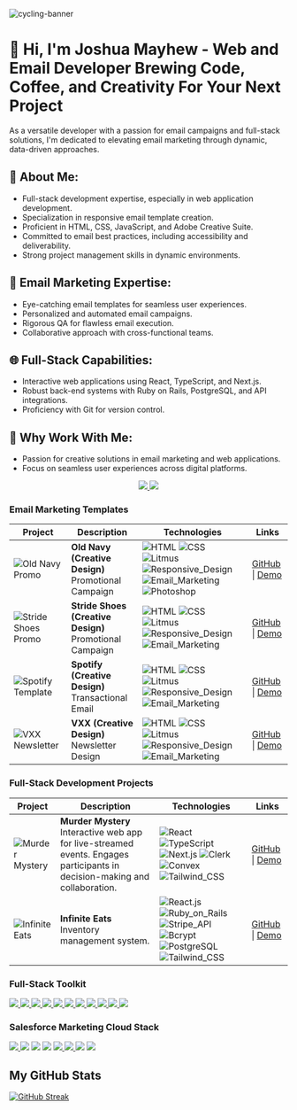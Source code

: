 
![cycling-banner](https://res.cloudinary.com/daq5feofb/image/upload/v1702119674/Joshua_Mayhew_1200_x_342_px_lnmrsf.png)

# 👋 Hi, I'm Joshua Mayhew - Web and Email Developer Brewing Code, Coffee, and Creativity For Your Next Project 

As a versatile developer with a passion for email campaigns and full-stack solutions, I'm dedicated to elevating email marketing through dynamic, data-driven approaches.

## 💼 About Me:
- Full-stack development expertise, especially in web application development.
- Specialization in responsive email template creation.
- Proficient in HTML, CSS, JavaScript, and Adobe Creative Suite.
- Committed to email best practices, including accessibility and deliverability.
- Strong project management skills in dynamic environments.

## 📧 Email Marketing Expertise:
- Eye-catching email templates for seamless user experiences.
- Personalized and automated email campaigns.
- Rigorous QA for flawless email execution.
- Collaborative approach with cross-functional teams.

## 🌐 Full-Stack Capabilities:
- Interactive web applications using React, TypeScript, and Next.js.
- Robust back-end systems with Ruby on Rails, PostgreSQL, and API integrations.
- Proficiency with Git for version control.

## 🌟 Why Work With Me:
- Passion for creative solutions in email marketing and web applications.
- Focus on seamless user experiences across digital platforms.

<div align="center">
  <a href="https://joshmayhew.dev" target="_blank">
      <img src="https://img.shields.io/static/v1?&style=flat&logo=react&logoColor=AD9D90&labelColor=white&label=&message=PORTFOLIO&color=AD9D90"/>
  </a>
  <a href="https://www.linkedin.com/in/joshua-mayhew-dev/" target="_blank">
     <img src="https://img.shields.io/static/v1?&style=flat&logo=linkedin&logoColor=AD9D90&labelColor=white&label=&message=LINKEDIN&color=AD9D90"/>
  </a>
</div>


### Email Marketing Templates

| Project | Description | Technologies | Links |
| ------- | ----------- | ------------ | ----- |
| ![Old Navy Promo](https://res.cloudinary.com/daq5feofb/image/upload/w_100/v1701505843/6_qb3dwx.png) | **Old Navy (Creative Design)** <br> Promotional Campaign | ![HTML](https://img.shields.io/badge/-HTML-AD9D90) ![CSS](https://img.shields.io/badge/-CSS-AD9D90) ![Litmus](https://img.shields.io/badge/-Litmus-AD9D90) ![Responsive_Design](https://img.shields.io/badge/-Responsive_Design-AD9D90) ![Email_Marketing](https://img.shields.io/badge/-Email_Marketing-AD9D90) ![Photoshop](https://img.shields.io/badge/-Photoshop-AD9D90) | [GitHub](https://github.com/jmayheww/old-navy-cyber-monday-sale) \| [Demo](https://old-navy-cyber-monday-sale-promo-template.vercel.app/) |
| ![Stride Shoes Promo](https://res.cloudinary.com/daq5feofb/image/upload/w_100/v1701505843/5_ealx9p.png) | **Stride Shoes (Creative Design)** <br> Promotional Campaign | ![HTML](https://img.shields.io/badge/-HTML-AD9D90) ![CSS](https://img.shields.io/badge/-CSS-AD9D90) ![Litmus](https://img.shields.io/badge/-Litmus-AD9D90) ![Responsive_Design](https://img.shields.io/badge/-Responsive_Design-AD9D90) ![Email_Marketing](https://img.shields.io/badge/-Email_Marketing-AD9D90) | [GitHub](https://github.com/jmayheww/stride-suggested) \| [Demo](https://stride-promotional.vercel.app/) |
| ![Spotify Template](https://res.cloudinary.com/daq5feofb/image/upload/w_100/v1701505842/4_ne96fd.png) | **Spotify (Creative Design)** <br> Transactional Email | ![HTML](https://img.shields.io/badge/-HTML-AD9D90) ![CSS](https://img.shields.io/badge/-CSS-AD9D90) ![Litmus](https://img.shields.io/badge/-Litmus-AD9D90) ![Responsive_Design](https://img.shields.io/badge/-Responsive_Design-AD9D90) ![Email_Marketing](https://img.shields.io/badge/-Email_Marketing-AD9D90) | [GitHub](https://github.com/jmayheww/spotify-reset-password-template) \| [Demo](https://spotify-reset-password-template.vercel.app/) |
| ![VXX Newsletter](https://res.cloudinary.com/daq5feofb/image/upload/w_100/v1701505843/3_torid4.png) | **VXX (Creative Design)** <br> Newsletter Design | ![HTML](https://img.shields.io/badge/-HTML-AD9D90) ![CSS](https://img.shields.io/badge/-CSS-AD9D90) ![Litmus](https://img.shields.io/badge/-Litmus-AD9D90) ![Responsive_Design](https://img.shields.io/badge/-Responsive_Design-AD9D90) ![Email_Marketing](https://img.shields.io/badge/-Email_Marketing-AD9D90) | [GitHub](https://github.com/jmayheww/VXX-newsletter) \| [Demo](https://vxx-newsletter.vercel.app/) |




### Full-Stack Development Projects

| Project | Description | Technologies | Links |
| ------- | ----------- | ------------ | ----- |
| ![Murder Mystery](https://res.cloudinary.com/daq5feofb/image/upload/w_100/v1699000580/7_iepciy.png) | **Murder Mystery** <br> Interactive web app for live-streamed events. Engages participants in decision-making and collaboration. | ![React](https://img.shields.io/badge/-React-AD9D90) ![TypeScript](https://img.shields.io/badge/-TypeScript-AD9D90) ![Next.js](https://img.shields.io/badge/-Next.js-AD9D90) ![Clerk](https://img.shields.io/badge/-Clerk-AD9D90) ![Convex](https://img.shields.io/badge/-Convex-AD9D90) ![Tailwind_CSS](https://img.shields.io/badge/-Tailwind_CSS-AD9D90) | [GitHub](https://github.com/jamesMAwalker/murder-mystery) \| [Demo](https://murder-mystery-ielts.vercel.app/) |
| ![Infinite Eats](https://res.cloudinary.com/daq5feofb/image/upload/w_100/v1699000591/8_fdho3o.png) | **Infinite Eats** <br> Inventory management system. | ![React.js](https://img.shields.io/badge/-React.js-AD9D90) ![Ruby_on_Rails](https://img.shields.io/badge/-Ruby_on_Rails-AD9D90) ![Stripe_API](https://img.shields.io/badge/-Stripe_API-AD9D90) ![Bcrypt](https://img.shields.io/badge/-Bcrypt-AD9D90) ![PostgreSQL](https://img.shields.io/badge/-PostgreSQL-AD9D90) ![Tailwind_CSS](https://img.shields.io/badge/-Tailwind_CSS-AD9D90) | [GitHub](https://github.com/jmayheww/infinite-eats) \| [Demo](https://infinite-eats.onrender.com/home) |



### Full-Stack Toolkit

<div align="left">
  <a href="https://developer.mozilla.org/en-US/docs/Web/JavaScript" target="_blank">
    <img src="https://img.shields.io/badge/-JavaScript-AD9D90?style=flat&logo=javascript&logoColor=white"/>
  </a>
  <a href="https://www.typescriptlang.org/docs/" target="_blank">
    <img src="https://img.shields.io/badge/-TypeScript-AD9D90?style=flat&logo=typescript&logoColor=white"/>
  </a>
  <a href="https://reactjs.org/docs/getting-started.html" target="_blank">
    <img src="https://img.shields.io/badge/-React-AD9D90?style=flat&logo=react&logoColor=white"/>
  </a>
  <a href="https://nextjs.org/docs" target="_blank">
    <img src="https://img.shields.io/badge/-Next.js-AD9D90?style=flat&logo=next.js&logoColor=white"/>
  </a>
  <a href="https://www.ruby-lang.org/en/documentation/" target="_blank">
    <img src="https://img.shields.io/badge/-Ruby-AD9D90?style=flat&logo=ruby&logoColor=white"/>
  </a>
  <a href="https://guides.rubyonrails.org/" target="_blank">
    <img src="https://img.shields.io/badge/-Ruby_on_Rails-AD9D90?style=flat&logo=ruby-on-rails&logoColor=white"/>
  </a>
  <a href="https://www.postgresql.org/docs/" target="_blank">
    <img src="https://img.shields.io/badge/-SQL-AD9D90?style=flat&logo=postgresql&logoColor=white"/>
  </a>
  <a href="https://stripe.com/docs" target="_blank">
    <img src="https://img.shields.io/badge/-Stripe-AD9D90?style=flat&logo=stripe&logoColor=white"/>
  </a>
  <a href="https://git-scm.com/doc" target="_blank">
    <img src="https://img.shields.io/badge/-Git-AD9D90?style=flat&logo=git&logoColor=white"/>
  </a>
  <a href="https://vitejs.dev/guide/" target="_blank">
    <img src="https://img.shields.io/badge/-Vite-AD9D90?style=flat&logo=vite&logoColor=white"/>
  </a>
  <a href="https://tailwindcss.com/docs" target="_blank">
    <img src="https://img.shields.io/badge/-Tailwind_CSS-AD9D90?style=flat&logo=tailwindcss&logoColor=white"/>
  </a>
</div>

### Salesforce Marketing Cloud Stack

<div align="left">
  <a href="https://developer.mozilla.org/en-US/docs/Web/HTML" target="_blank">
    <img src="https://img.shields.io/badge/-HTML_&_CSS-AD9D90?style=flat&logo=html5&logoColor=white"/>
  </a>
  <img src="https://img.shields.io/badge/-AMPScript-AD9D90?style=flat"/>
  <img src="https://img.shields.io/badge/-Responsive_Design-AD9D90?style=flat"/>
  <img src="https://img.shields.io/badge/-SFMC_Journey_Builder-AD9D90?style=flat"/>
  <a href="https://www.litmus.com/" target="_blank">
    <img src="https://img.shields.io/badge/-Litmus-AD9D90?style=flat"/>
  </a>
  <a href="https://www.emailonacid.com/" target="_blank">
    <img src="https://img.shields.io/badge/-Email_on_Acid-AD9D90?style=flat"/>
  </a>
  <img src="https://img.shields.io/badge/-SFMC_Data_Extensions-AD9D90?style=flat"/>
  <img src="https://img.shields.io/badge/-API_Integration-AD9D90?style=flat"/>
</div>

## My GitHub Stats



[![GitHub Streak](https://streak-stats.demolab.com/?user=jmayheww&theme=default&border_radius=4.5)](https://git.io/streak-stats)






<!--
**jmayheww/jmayheww** is a ✨ _special_ ✨ repository because its `README.md` (this file) appears on your GitHub profile.

Here are some ideas to get you started:

- 🔭 I’m currently working on ...
- 🌱 I’m currently learning ...
- 👯 I’m looking to collaborate on ...
- 🤔 I’m looking for help with ...
- 💬 Ask me about ...
- 📫 How to reach me: ...
- 😄 Pronouns: ...
- ⚡ Fun fact: ...
-->
